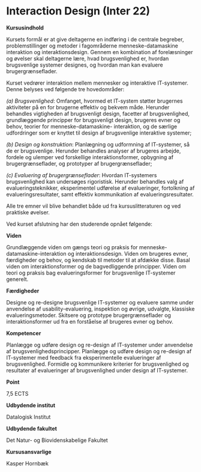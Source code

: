 # Interaction Design (Inter 22)

**Kursusindhold**

Kursets formål er at give deltagerne en indføring i de centrale begreber, problemstillinger og metoder i fagområderne menneske-datamaskine interaktion og interaktionsdesign. Gennem en kombination af forelæsninger og øvelser skal deltagerne lære, hvad brugsvenlighed er, hvordan brugsvenlige systemer designes, og hvordan man kan evaluere brugergrænseflader.

Kurset vedrører interaktion mellem mennesker og interaktive IT-systemer. Denne belyses ved følgende tre hovedområder:

*(a) Brugsvenlighed*:
Omfanget, hvormed et IT-system støtter brugernes aktiviteter på en for brugerne effektiv og bekvem måde. Herunder behandles vigtigheden af brugsvenligt design, facetter af brugsvenlighed, grundlæggende principper for brugsvenligt design, brugeres evner og behov, teorier for menneske-datamaskine- interaktion, og de særlige udfordringer som er knyttet til design af brugsvenlige interaktive systemer;

*(b) Design og konstruktion*:
Planlægning og udformning af IT-systemer, så de er brugsvenlige. Herunder behandles analyser af brugeres arbejde, fordele og ulemper ved forskellige interaktionsformer, opbygning af brugergrænseflader, og prototyper af brugergrænseflader;

*(c) Evaluering af brugergrænseflader*:
Hvordan IT-systemers brugsvenlighed kan undersøges rigoristisk. Herunder behandles valg af evalueringsteknikker, eksperimentel udførelse af evalueringer, fortolkning af evalueringsresultater, samt effektiv kommunikation af evalueringsresultater.

Alle tre emner vil blive behandlet både ud fra kursuslitteraturen og ved praktiske øvelser.

Ved kurset afslutning har den studerende opnået følgende:

**Viden**

Grundlæggende viden om gængs teori og praksis for menneske-datamaskine-interaktion og interaktionsdesign.
Viden om brugeres evner, færdigheder og behov, og kendskab til metoder til at afdække disse.
Basal viden om interaktionsformer og de bagvedliggende principper. 
Viden om teori og praksis bag evalueringsformer for brugsvenlige IT-systemer generelt. 


**Færdigheder**

Designe og re-designe brugsvenlige IT-systemer og evaluere samme under anvendelse af usability-evaluering, inspektion og øvrige, udvalgte, klassiske evalueringsmetoder.
Skitsere og prototype brugergrænseflader og interaktionsformer ud fra en forståelse af brugeres evner og behov.

**Kompetencer**

Planlægge og udføre design og re-design af IT-systemer under anvendelse af brugsvenlighedsprincipper. 
Planlægge og udføre design og re-design af IT-systemer med feedback fra eksperimentelle evalueringer af brugsvenlighed. 
Formidle og kommunikere kriterier for brugsvenlighed og resultater af evalueringer af brugsvenlighed under design af IT-systemer.

**Point**

7,5 ECTS

**Udbydende institut**

Datalogisk Institut

**Udbydende fakultet**

Det Natur- og Biovidenskabelige Fakultet

**Kursusansvarlige**

Kasper Hornbæk
